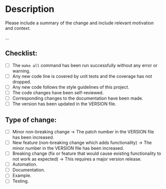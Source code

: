 # Description

Please include a summary of the change and include relevant motivation and context.

...


## Checklist:

- [ ] The `make all` command has been run successfully without any error or warning.
- [ ] Any new code line is covered by unit tests and the coverage has not dropped.
- [ ] Any new code follows the style guidelines of this project.
- [ ] The code changes have been self-reviewed.
- [ ] Corresponding changes to the documentation have been made.
- [ ] The version has been updated in the VERSION file.

## Type of change:

- [ ] Minor non-breaking change → The patch number in the VERSION file has been increased.
- [ ] New feature (non-breaking change which adds functionality) → The minor number in the VERSION file has been increased.
- [ ] Breaking change (fix or feature that would cause existing functionality to not work as expected) → This requires a major version release.
- [ ] Automation.
- [ ] Documentation.
- [ ] Example.
- [ ] Testing.
